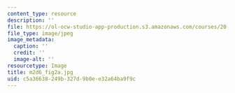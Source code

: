 ```yaml
---
content_type: resource
description: ''
file: https://ol-ocw-studio-app-production.s3.amazonaws.com/courses/20-109-laboratory-fundamentals-in-biological-engineering-spring-2010/c5a36638249b327d9b0ee32a64ba9f9c_m2d6_fig2a.jpg
file_type: image/jpeg
image_metadata:
  caption: ''
  credit: ''
  image-alt: ''
resourcetype: Image
title: m2d6_fig2a.jpg
uid: c5a36638-249b-327d-9b0e-e32a64ba9f9c
---
```

